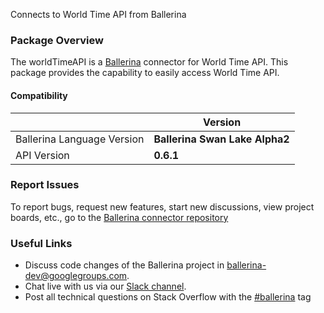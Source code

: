 Connects to World Time API from Ballerina
### Package Overview
The worldTimeAPI is a [Ballerina](https://ballerina.io/) connector for World Time API.
This package provides the capability to easily access World Time API.
#### Compatibility
|                               | Version                        |
|-------------------------------|--------------------------------|
| Ballerina Language Version    | **Ballerina Swan Lake Alpha2** |
| API Version                   | **0.6.1**                      |

### Report Issues
To report bugs, request new features, start new discussions, view project boards, etc., go to the [Ballerina connector repository](link)
### Useful Links
- Discuss code changes of the Ballerina project in [ballerina-dev@googlegroups.com](mailto:ballerina-dev@googlegroups.com).
- Chat live with us via our [Slack channel](https://ballerina.io/community/slack/).
- Post all technical questions on Stack Overflow with the [#ballerina](https://stackoverflow.com/questions/tagged/ballerina) tag
